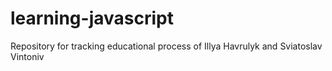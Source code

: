 # learning-javascript
Repository for tracking educational process of Illya Havrulyk and Sviatoslav Vintoniv
